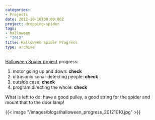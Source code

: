 ```yaml
---
categories:
- Projects
date: 2012-10-10T00:00:00Z
project: dropping-spider
tags:
- halloween
- "2012"
title: Halloween Spider Progress
type: archive
---
```


[Halloween Spider project](https://github.com/nrdufour/dropping-spider/) progress:

1. motor going up and down: **check**
2. ultrasonic sonar detecting people: **check**
3. outside case: **check**
4. program directing the whole: **check**

What is left to do: have a good pulley, a good string for the spider and mount that to the door lamp!

{{< image "/images/blogs/halloween_progress_20121010.jpg" >}}